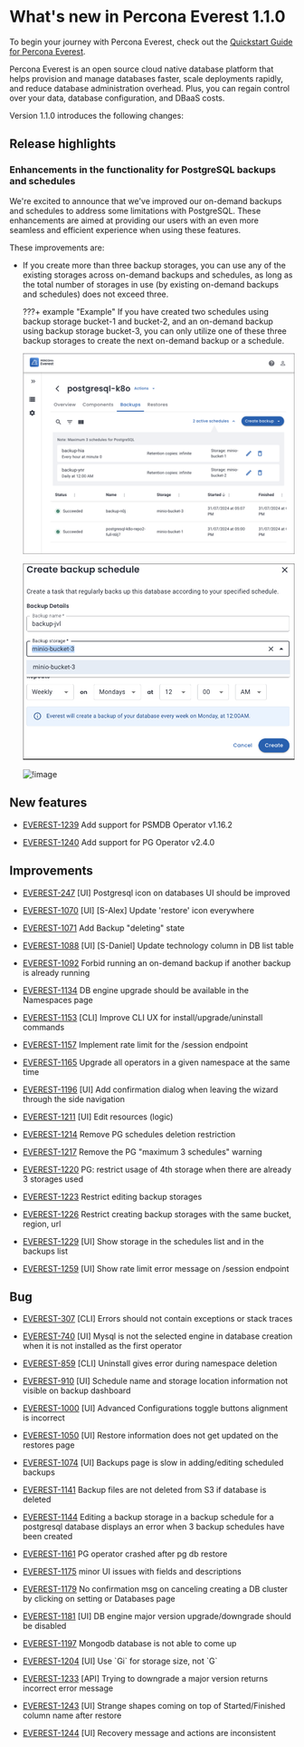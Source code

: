 # What's new in Percona Everest 1.1.0

To begin your journey with Percona Everest, check out the [Quickstart Guide for Percona Everest](../quickstart-guide/quick-install.md).

Percona Everest is an open source cloud native database platform that helps provision and manage databases faster, scale deployments rapidly, and reduce database administration overhead. Plus, you can regain control over your data, database configuration, and DBaaS costs.

Version 1.1.0 introduces the following changes:


## Release highlights

### Enhancements in the functionality for PostgreSQL backups and schedules

We're excited to announce that we've improved our on-demand backups and schedules to address some limitations with PostgreSQL. These enhancements are aimed at providing our users with an even more seamless and efficient experience when using these features.

These improvements are:

- If you create more than three backup storages, you can use any of the existing storages across on-demand backups and schedules, as long as the total number of storages in use (by existing on-demand backups and schedules) does not exceed three.
 

    ???+ example "Example"
        If you have created two schedules using backup storage bucket-1 and bucket-2, and an on-demand backup using backup storage bucket-3, you can only utilize one of these three backup storages to create the next on-demand backup or a schedule.

    ![!image](../images/pg_limitation_2.png)


    ![!image](../images/schedule_limitation_2.png)

    ![!image](../images/on_demand_limitation_2)


## New features

- [EVEREST-1239](https://perconadev.atlassian.net/browse/EVEREST-1239) Add support for PSMDB Operator v1.16.2

- [EVEREST-1240](https://perconadev.atlassian.net/browse/EVEREST-1240) Add support for PG Operator v2.4.0


## Improvements

- [EVEREST-247](https://perconadev.atlassian.net/browse/EVEREST-247) \[UI\] Postgresql icon on databases UI should be improved

- [EVEREST-1070](https://perconadev.atlassian.net/browse/EVEREST-1070) \[UI\] \[S-Alex\] Update 'restore' icon everywhere

- [EVEREST-1071](https://perconadev.atlassian.net/browse/EVEREST-1071) Add Backup "deleting" state

- [EVEREST-1088](https://perconadev.atlassian.net/browse/EVEREST-1088) \[UI\] \[S-Daniel\] Update technology column in DB list table

- [EVEREST-1092](https://perconadev.atlassian.net/browse/EVEREST-1092) Forbid running an on-demand backup if another backup is already running

- [EVEREST-1134](https://perconadev.atlassian.net/browse/EVEREST-1134) DB engine upgrade should be available in the Namespaces page

- [EVEREST-1153](https://perconadev.atlassian.net/browse/EVEREST-1153) \[CLI\] Improve CLI UX for install/upgrade/uninstall commands

- [EVEREST-1157](https://perconadev.atlassian.net/browse/EVEREST-1157) Implement rate limit for the /session endpoint

- [EVEREST-1165](https://perconadev.atlassian.net/browse/EVEREST-1165) Upgrade all operators in a given namespace at the same time

- [EVEREST-1196](https://perconadev.atlassian.net/browse/EVEREST-1196) \[UI\] Add confirmation dialog when leaving the wizard through the side navigation

- [EVEREST-1211](https://perconadev.atlassian.net/browse/EVEREST-1211) \[UI\] Edit resources \(logic\)

- [EVEREST-1214](https://perconadev.atlassian.net/browse/EVEREST-1214) Remove PG schedules deletion restriction

- [EVEREST-1217](https://perconadev.atlassian.net/browse/EVEREST-1217) Remove the PG "maximum 3 schedules" warning 

- [EVEREST-1220](https://perconadev.atlassian.net/browse/EVEREST-1220) PG: restrict usage of 4th storage when there are already 3 storages used

- [EVEREST-1223](https://perconadev.atlassian.net/browse/EVEREST-1223) Restrict editing backup storages 

- [EVEREST-1226](https://perconadev.atlassian.net/browse/EVEREST-1226) Restrict creating backup storages with the same bucket, region, url 

- [EVEREST-1229](https://perconadev.atlassian.net/browse/EVEREST-1229) \[UI\] Show storage in the schedules list and in the backups list

- [EVEREST-1259](https://perconadev.atlassian.net/browse/EVEREST-1259) \[UI\] Show rate limit error message on /session endpoint

## Bug

- [EVEREST-307](https://perconadev.atlassian.net/browse/EVEREST-307) \[CLI\] Errors should not contain exceptions or stack traces

- [EVEREST-740](https://perconadev.atlassian.net/browse/EVEREST-740) \[UI\] Mysql is not the selected engine in database creation when it is not installed as the first operator

- [EVEREST-859](https://perconadev.atlassian.net/browse/EVEREST-859) \[CLI\] Uninstall gives error during namespace deletion

- [EVEREST-910](https://perconadev.atlassian.net/browse/EVEREST-910) \[UI\] Schedule name and storage location information not visible on backup dashboard

- [EVEREST-1000](https://perconadev.atlassian.net/browse/EVEREST-1000) \[UI\] Advanced Configurations toggle buttons alignment is incorrect

- [EVEREST-1050](https://perconadev.atlassian.net/browse/EVEREST-1050) \[UI\] Restore information does not get updated on the restores page

- [EVEREST-1074](https://perconadev.atlassian.net/browse/EVEREST-1074) \[UI\] Backups page is slow in adding/editing scheduled backups

- [EVEREST-1141](https://perconadev.atlassian.net/browse/EVEREST-1141) Backup files are not deleted from S3 if database is deleted

- [EVEREST-1144](https://perconadev.atlassian.net/browse/EVEREST-1144) Editing a backup storage in a backup schedule for a postgresql database displays an error when 3 backup schedules have been created

- [EVEREST-1161](https://perconadev.atlassian.net/browse/EVEREST-1161) PG operator crashed after pg db restore

- [EVEREST-1175](https://perconadev.atlassian.net/browse/EVEREST-1175) minor UI issues with fields and descriptions

- [EVEREST-1179](https://perconadev.atlassian.net/browse/EVEREST-1179) No confirmation msg on canceling creating a DB cluster by clicking on setting or Databases page 

- [EVEREST-1181](https://perconadev.atlassian.net/browse/EVEREST-1181) \[UI\] DB engine major version upgrade/downgrade should be disabled

- [EVEREST-1197](https://perconadev.atlassian.net/browse/EVEREST-1197) Mongodb database is not able to come up

- [EVEREST-1204](https://perconadev.atlassian.net/browse/EVEREST-1204) \[UI\] Use \`Gi\` for storage size, not \`G\`

- [EVEREST-1233](https://perconadev.atlassian.net/browse/EVEREST-1233) \[API\] Trying to downgrade a major version returns incorrect error message

- [EVEREST-1243](https://perconadev.atlassian.net/browse/EVEREST-1243) \[UI\] Strange shapes coming on top of Started/Finished column name after restore

- [EVEREST-1244](https://perconadev.atlassian.net/browse/EVEREST-1244) \[UI\] Recovery message and actions are inconsistent

